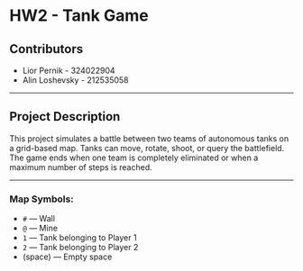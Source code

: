 ﻿# HW2 - Tank Game

## Contributors
- Lior Pernik - 324022904  
- Alin Loshevsky - 212535058  

---

## Project Description  
This project simulates a battle between two teams of autonomous tanks on a grid-based map. Tanks can move, rotate, shoot, or query the battlefield. The game ends when one team is completely eliminated or when a maximum number of steps is reached.

---

### Map Symbols:
- `#` — Wall  
- `@` — Mine  
- `1` — Tank belonging to Player 1  
- `2` — Tank belonging to Player 2  
- (space) — Empty space

